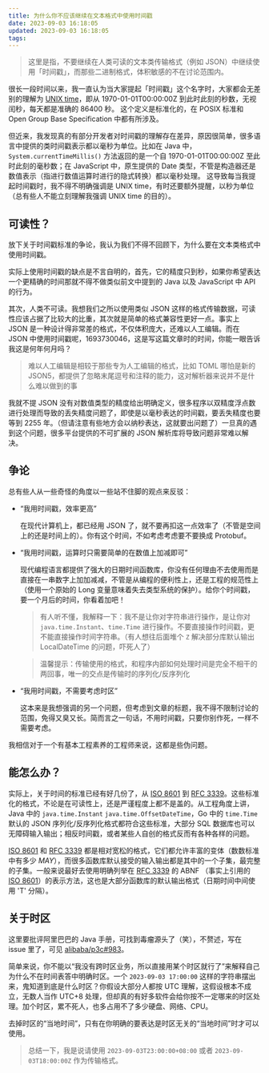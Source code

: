 ```yaml
---
title: 为什么你不应该继续在文本格式中使用时间戳
date: 2023-09-03 16:18:05
updated: 2023-09-03 16:18:05
tags:
---
```


> 这里是指，不要继续在人类可读的文本类传输格式（例如 JSON）中继续使用「时间戳」，而那些二进制格式，体积敏感的不在讨论范围内。

很长一段时间以来，我一直认为当大家提起「时间戳」这个名字时，大家都会无差别的理解为 [UNIX time]，即从 1970-01-01T00:00:00Z 到此时此刻的秒数，无视闰秒，每天都是准确的 86400 秒。
这个定义是标准化的，在 POSIX 标准和 Open Group Base Specification 中都有所涉及。

但近来，我发现真的有部分开发者对时间戳的理解存在差异，原因很简单，很多语言中提供的类时间戳表示都以毫秒为单位。比如在 Java 中，`System.currentTimeMillis()` 方法返回的是一个自 1970-01-01T00:00:00Z 至此时此刻的毫秒数；在 JavaScript 中，原生提供的 Date 类型，不管是构造器还是数值表示（指进行数值运算时进行的隐式转换）都以毫秒处理。
这导致每当我提起时间戳时，我不得不明确强调是 UNIX time，有时还要额外提醒，以秒为单位（总有些人不能立刻理解我强调 UNIX time 的目的）。

## 可读性？

放下关于时间戳标准的争论，我认为我们不得不回顾下，为什么要在文本类格式中使用时间戳。

实际上使用时间戳的缺点是不言自明的，首先，它的精度只到秒，如果你希望表达一个更精确的时间那就不得不做类似前文中提到的 Java 以及 JavaScript 中 API 的行为。

其次，人类不可读。我想我们之所以使用类似 JSON 这样的格式传输数据，可读性应该占据了比较大的比重，其次就是简单的格式兼容性更好一点。事实上 JSON 是一种设计得非常差的格式，不仅体积庞大，还难以人工编辑。而在 JSON 中使用时间戳呢，1693730046，这是写这篇文章时的时间，你能一眼告诉我这是何年何月吗？
> 难以人工编辑是相较于那些专为人工编辑的格式，比如 TOML 哪怕是新的 JSON5，都提供了忽略末尾逗号和注释的能力，这对解析器来说并不是什么难以做到的事

我就不提 JSON 没有对数值类型的精度给出明确定义，很多程序以双精度浮点数进行处理而导致的丢失精度问题了，即使是以毫秒表达的时间戳，要丢失精度也要等到 2255 年。（但请注意有些地方会以纳秒表达，这就要出问题了）一旦真的遇到这个问题，很多平台提供的不可扩展的 JSON 解析库将导致问题非常难以解决。

## 争论

总有些人从一些奇怪的角度以一些站不住脚的观点来反驳：

 - “我用时间戳，效率更高”

   在现代计算机上，都已经用 JSON 了，就不要再扣这一点效率了（不管是空间上的还是时间上的）。你有这个时间，不如考虑考虑要不要换成 Protobuf。
 
 - “我用时间戳，运算时只需要简单的在数值上加减即可”
     
   现代编程语言都提供了强大的日期时间函数库，你没有任何理由不去使用而是直接在一串数字上加加减减，不管是从编程的便利性上，还是工程的规范性上（使用一个原始的 Long 变量意味着失去类型系统的保护）。给你个时间戳，要一个月后的时间，你看着加吧！
   > 有人听不懂，我解释一下：我不是让你对字符串进行操作，是让你对 `java.time.Instant`、`time.Time` 进行操作。不要直接操作时间戳，更不能直接操作时间字符串。（有人想往后面堆个 `Z` 解决部分库默认输出 LocalDateTime 的问题，吓死人了）
   
   > 温馨提示：传输使用的格式，和程序内部如何处理时间是完全不相干的两回事，唯一的交点是传输时的序列化/反序列化
   
 
 - “我用时间戳，不需要考虑时区”
    
   这本来是我想强调的另一个问题，但考虑到文章的标题，我不得不限制讨论的范围，免得又臭又长。简而言之一句话，不用时间戳，只要你别作死，一样不需要考虑。

我相信对于一个有基本工程素养的工程师来说，这都是些伪问题。

## 能怎么办？

实际上，关于时间的标准已经有好几份了，从 [ISO 8601] 到 [RFC 3339]。这些标准化的格式，不论是在可读性上，还是严谨程度上都不是盖的。从工程角度上讲，Java 中的 `java.time.Instant` `java.time.OffsetDateTime`，Go 中的 `time.Time` 默认的 JSON 序列化/反序列化格式都符合这些标准，大部分 SQL 数据库也可以无障碍输入输出；相反时间戳，或者某些人自创的格式反而有各种各样的问题。

[ISO 8601] 和 [RFC 3339] 都是相对宽松的格式，它们都允许丰富的变体（数数标准中有多少 *MAY*），而很多函数库默认接受的输入输出都是其中的一个子集，最完整的子集。一般来说最好去使用明确列举在 [RFC 3339] 的 ABNF （事实上引用的 [ISO 8601]）的表示方法，这也是大部分函数库的默认输出格式（日期时间中间使用 'T' 分隔）。

## 关于时区
这里要批评阿里巴巴的 Java 手册，可找到毒瘤源头了（笑），不赘述，写在 issue 里了，可见 [alibaba/p3c#983](https://github.com/alibaba/p3c/issues/983)。

简单来说，你不能以“我没有跨时区业务，所以直接用某个时区就行了”来解释自己为什么不在时间表答中明确时区。一个 `2023-09-03 17:00:00` 这样的字符串摆出来，鬼知道到底是什么时区？你假设大部分人都按 UTC 理解，这假设根本不成立，无数人当作 UTC+8 处理，但却真的有好多软件会给你按不一定哪来的时区处理。加个时区，累不死人，也多占用不了多少硬盘、网络、CPU。

去掉时区的“当地时间”，只有在你明确的要表达是时区无关的“当地时间”时才可以使用。

> 总结一下，我是说请使用 `2023-09-03T23:00:00+08:00` 或者 `2023-09-03T18:00:00Z` 作为传输格式。

[UNIX time]: https://en.wikipedia.org/wiki/Unix_time 
[ISO 8601]: https://en.wikipedia.org/wiki/ISO_8601 "ISO 8601: Data elements and interchange formats"
[RFC 3339]: https://datatracker.ietf.org/doc/html/rfc3339 "RFC 3339: Date and Time on the Internet: Timestamps"
